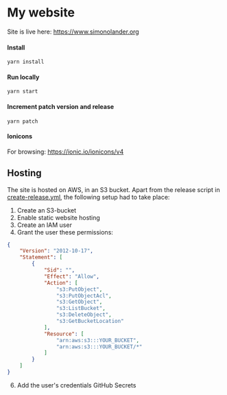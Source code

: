 # My website

Site is live here: https://www.simonolander.org

#### Install

```shell script
yarn install
```

#### Run locally

```shell script
yarn start
```

#### Increment patch version and release

```shell script
yarn patch
```

#### Ionicons

For browsing: https://ionic.io/ionicons/v4

## Hosting

The site is hosted on AWS, in an S3 bucket. Apart from the release script in [create-release.yml](.github/workflows/create-release.yml), the following setup had to take place:

1. Create an S3-bucket
2. Enable static website hosting
3. Create an IAM user
4. Grant the user these permissions:
```json
{
    "Version": "2012-10-17",
    "Statement": [
        {
            "Sid": "",
            "Effect": "Allow",
            "Action": [
                "s3:PutObject",
                "s3:PutObjectAcl",
                "s3:GetObject",
                "s3:ListBucket",
                "s3:DeleteObject",
                "s3:GetBucketLocation"
            ],
            "Resource": [
                "arn:aws:s3:::YOUR_BUCKET",
                "arn:aws:s3:::YOUR_BUCKET/*"
            ]
        }
    ]
}
```
6. Add the user's credentials GitHub Secrets